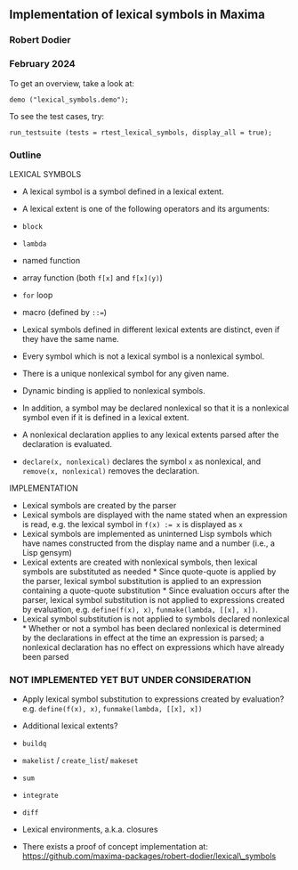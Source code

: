 ## Implementation of lexical symbols in Maxima
### Robert Dodier
### February 2024

To get an overview, take a look at:
```
demo ("lexical_symbols.demo");
```

To see the test cases, try:
```
run_testsuite (tests = rtest_lexical_symbols, display_all = true);
```

### Outline
 
 LEXICAL SYMBOLS

 * A lexical symbol is a symbol defined in a lexical extent.

 * A lexical extent is one of the following operators and its arguments:
  * `block`
  * `lambda`
  * named function
  * array function (both `f[x]` and `f[x](y)`)
  * `for` loop
  * macro (defined by `::=`)

 * Lexical symbols defined in different lexical extents are distinct, even if they have the same name.

 * Every symbol which is not a lexical symbol is a nonlexical symbol.
  * There is a unique nonlexical symbol for any given name.
  * Dynamic binding is applied to nonlexical symbols.

 * In addition, a symbol may be declared nonlexical so that it is a nonlexical symbol
   even if it is defined in a lexical extent.
  * A nonlexical declaration applies to any lexical extents parsed after the declaration is evaluated.
  * `declare(x, nonlexical)` declares the symbol `x` as nonlexical,
   and `remove(x, nonlexical)` removes the declaration.

 IMPLEMENTATION

  * Lexical symbols are created by the parser
   * Lexical symbols are displayed with the name stated when an expression is read,
     e.g. the lexical symbol in `f(x) := x` is displayed as `x`
   * Lexical symbols are implemented as uninterned Lisp symbols which have names
     constructed from the display name and a number (i.e., a Lisp gensym)
   * Lexical extents are created with nonlexical symbols, then lexical symbols are substituted as needed
    * Since quote-quote is applied by the parser, lexical symbol substitution is applied
      to an expression containing a quote-quote substitution
    * Since evaluation occurs after the parser, lexical symbol substitution is not applied
      to expressions created by evaluation, e.g. `define(f(x), x)`, `funmake(lambda, [[x], x])`.
   * Lexical symbol substitution is not applied to symbols declared nonlexical
    * Whether or not a symbol has been declared nonlexical is determined by the declarations
      in effect at the time an expression is parsed;
      a nonlexical declaration has no effect on expressions which have already been parsed

### NOT IMPLEMENTED YET BUT UNDER CONSIDERATION

 * Apply lexical symbol substitution to expressions created by evaluation?
   e.g. `define(f(x), x)`, `funmake(lambda, [[x], x])`

 * Additional lexical extents?
  * `buildq`
  * `makelist` / `create_list`/ `makeset` 
  * `sum`
  * `integrate`
  * `diff`

 * Lexical environments, a.k.a. closures
  * There exists a proof of concept implementation at: https://github.com/maxima-packages/robert-dodier/lexical\_symbols
